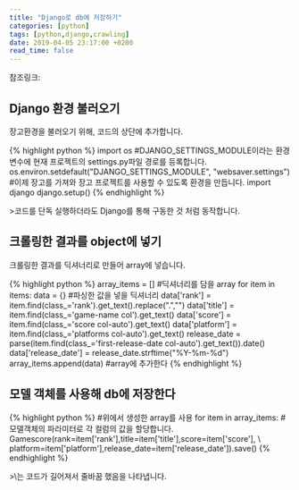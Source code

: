 ```yaml
---
title: "Django로 db에 저장하기"
categories: [python]
tags: [python,django,crawling]
date: 2019-04-05 23:17:00 +0200
read_time: false
---
```

<p>참조링크: <https://beomi.github.io/gb-crawling/posts/2017-03-01-HowToMakeWebCrawler-Save-with-Django.html> </p>

## Django 환경 불러오기
<p>장고환경을 불러오기 위해, 코드의 상단에 추가합니다.</p>
<p>
{% highlight python %}
import os
#DJANGO_SETTINGS_MODULE이라는 환경 변수에 현재 프로젝트의 settings.py파일 경로를 등록합니다.
os.environ.setdefault("DJANGO_SETTINGS_MODULE", "websaver.settings")
#이제 장고를 가져와 장고 프로젝트를 사용할 수 있도록 환경을 만듭니다.
import django
django.setup()
{% endhighlight %}
</p>
>코드를 단독 실행하더라도 Django를 통해 구동한 것 처럼 동작합니다.

## 크롤링한 결과를 object에 넣기
<p>크롤링한 결과를 딕셔너리로 만들어 array에 넣습니다. </p>
<p>
{% highlight python %}
array_items = []  #딕셔너리를 담을 array
for item in items:
    data = {}   #파싱한 값을 넣을 딕셔너리
    data['rank'] = item.find(class_='rank').get_text().replace(".","")
    data['title'] = item.find(class_='game-name col').get_text()
    data['score'] = item.find(class_='score col-auto').get_text()
    data['platform'] = item.find(class_='platforms col-auto').get_text()
    release_date = parse(item.find(class_='first-release-date col-auto').get_text()).date()
    data['release_date'] = release_date.strftime("%Y-%m-%d")
    array_items.append(data) #array에 추가한다
{% endhighlight %}
</p>

## 모델 객체를 사용해 db에 저장한다
<p>
{% highlight python %}
#위에서 생성한 array를 사용
for item in array_items:
    #모델객체의 파라미터로 각 컬럼의 값을 할당합니다.
    Gamescore(rank=item['rank'],title=item['title'],score=item['score'], \
    platform=item['platform'],release_date=item['release_date']).save()
{% endhighlight %}
</p>
>\는 코드가 길어져서 줄바꿈 했음을 나타냅니다.
